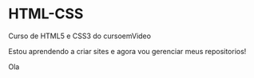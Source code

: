 # HTML-CSS
 Curso de HTML5 e CSS3 do cursoemVideo

Estou aprendendo a   criar sites e agora vou gerenciar meus repositorios!

Ola